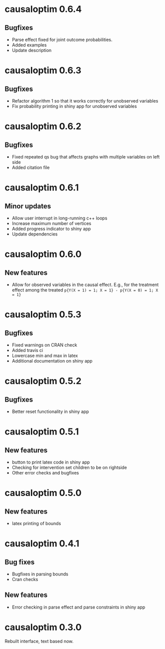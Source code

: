 # causaloptim 0.6.4

## Bugfixes

- Parse effect fixed for joint outcome probabilities.
- Added examples
- Update description

# causaloptim 0.6.3

## Bugfixes

- Refactor algorithm 1 so that it works correctly for unobserved variables
- Fix probability printing in shiny app for unobserved variables

# causaloptim 0.6.2

## Bugfixes

- Fixed repeated qs bug that affects graphs with multiple variables on left side
- Added citation file

# causaloptim 0.6.1

## Minor updates

- Allow user interrupt in long-running c++ loops
- Increase maximum number of vertices
- Added progress indicator to shiny app
- Update dependencies

# causaloptim 0.6.0

## New features

- Allow for observed variables in the causal effect. E.g., for the treatment effect among the treated `p{Y(X = 1) = 1; X = 1} - p{Y(X = 0) = 1; X = 1}`

# causaloptim 0.5.3

## Bugfixes

- Fixed warnings on CRAN check
- Added travis ci
- Lowercase min and max in latex
- Additional documentation on shiny app


# causaloptim 0.5.2

## Bugfixes

- Better reset functionality in shiny app

# causaloptim 0.5.1

## New features

- button to print latex code in shiny app
- Checking for intervention set children to be on rightside
- Other error checks and bugfixes

# causaloptim 0.5.0

## New features

- latex printing of bounds
    
# causaloptim 0.4.1

## Bug fixes

+ Bugfixes in parsing bounds
+ Cran checks

## New features 

+ Error checking in parse effect and parse constraints in shiny app

# causaloptim 0.3.0

Rebuilt interface, text based now. 